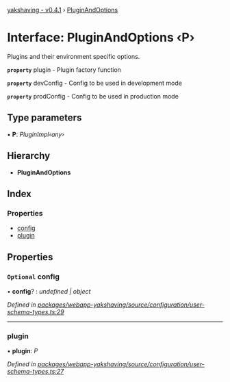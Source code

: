 [yakshaving - v0.4.1](../README.md) › [PluginAndOptions](pluginandoptions.md)

# Interface: PluginAndOptions ‹**P**›

Plugins and their environment specific options.

**`property`** plugin - Plugin factory function

**`property`** devConfig - Config to be used in development mode

**`property`** prodConfig - Config to be used in production mode

## Type parameters

▪ **P**: *PluginImpl‹any›*

## Hierarchy

* **PluginAndOptions**

## Index

### Properties

* [config](pluginandoptions.md#optional-config)
* [plugin](pluginandoptions.md#plugin)

## Properties

### `Optional` config

• **config**? : *undefined | object*

*Defined in [packages/webapp-yakshaving/source/configuration/user-schema-types.ts:29](https://github.com/d-zone-org/d-zone/blob/4c95adb/packages/webapp-yakshaving/source/configuration/user-schema-types.ts#L29)*

___

###  plugin

• **plugin**: *P*

*Defined in [packages/webapp-yakshaving/source/configuration/user-schema-types.ts:27](https://github.com/d-zone-org/d-zone/blob/4c95adb/packages/webapp-yakshaving/source/configuration/user-schema-types.ts#L27)*
